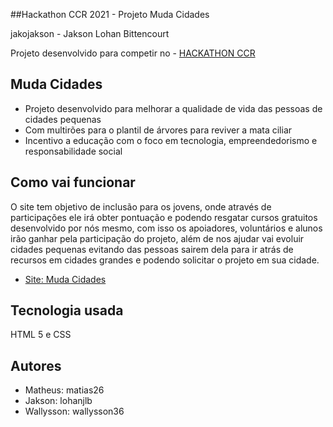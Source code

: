 ##Hackathon CCR 2021 - Projeto Muda Cidades

jakojakson - Jakson Lohan Bittencourt

Projeto desenvolvido para competir no - [HACKATHON CCR](https://www.grupoccr.com.br/hackathonccr/)

## Muda Cidades
 - Projeto desenvolvido para melhorar a qualidade de vida das pessoas de cidades pequenas
 - Com multirões para o plantil de árvores  para reviver a mata ciliar
 - Incentivo a educação com o foco em tecnologia, empreendedorismo e responsabilidade social

## Como vai funcionar
O site tem objetivo de inclusão para os jovens, onde através de participações ele irá obter pontuação e podendo resgatar cursos gratuitos desenvolvido por nós mesmo,
com isso os apoiadores, voluntários e alunos irão ganhar pela participação do projeto,  além de nos ajudar vai evoluir cidades pequenas evitando das pessoas sairem dela
para ir atrás de recursos em cidades grandes e podendo solicitar o projeto em sua cidade.
- [Site: Muda Cidades](https://matiash26.github.io/home/home.html)
## Tecnologia usada
HTML 5 e CSS

## Autores
- Matheus: matias26
- Jakson: lohanjlb
- Wallysson: wallysson36
